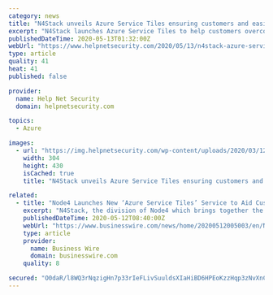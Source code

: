 ```yaml
---
category: news
title: "N4Stack unveils Azure Service Tiles ensuring customers and easier move to the cloud"
excerpt: "N4Stack launches Azure Service Tiles to help customers overcome the challenges when adopting Azure, making the process easier and more cohesive."
publishedDateTime: 2020-05-13T01:32:00Z
webUrl: "https://www.helpnetsecurity.com/2020/05/13/n4stack-azure-service-tiles/"
type: article
quality: 41
heat: 41
published: false

provider:
  name: Help Net Security
  domain: helpnetsecurity.com

topics:
  - Azure

images:
  - url: "https://img.helpnetsecurity.com/wp-content/uploads/2020/03/12085321/insecure-rsac2020.jpg"
    width: 304
    height: 430
    isCached: true
    title: "N4Stack unveils Azure Service Tiles ensuring customers and easier move to the cloud"

related:
  - title: "Node4 Launches New ‘Azure Service Tiles’ Service to Aid Customers in Their Cloud Adoption"
    excerpt: "N4Stack, the division of Node4 which brings together the database, DevOps and cloud practices to provide a range of enterprise consulting and managed"
    publishedDateTime: 2020-05-12T08:40:00Z
    webUrl: "https://www.businesswire.com/news/home/20200512005003/en/Node4-Launches-New-‘Azure-Service-Tiles’-Service"
    type: article
    provider:
      name: Business Wire
      domain: businesswire.com
    quality: 8

secured: "O0daR/l8WQ3rNqzigHn7p33rIeFLivSuuldsXIaHiBD6HPEoKzzHqp3zNvXnC4YDDxN7J1PkrRRdU890ZFUPpHgE3Le1sLgr0bxoij+p541c2xjjRi2N+8OO10Ulmi9gMMQQrj8ElR8XDkaQkoM79LgvKvmVUR8PNNHg1AcGuS6IIPLzzGJWoNGCkon1awpqiLm54EftyaS+tkSwKlk+mokmx/LAHTktdrzu+uiyxwz55lfKxFsqb2dGVk629grLZgdMgz0hEkAaGps5B2BClwJgI99daclJg7D2OXavEr3j3C6MbBoWE8jxO9yaPKHiImdvnSUHi9JEKX5msECuC6TBOTUHBvC6OzHVg0YuvJqvV0HEn7Iq4QucHtOJ75JTN0LRv4ZoUB+qi21cRtuzQl92GsheY7Nu5qsdbAZoOJY8vPHRJn5WWQ/QW6hLX5vOsUqtz+isejy6KyMsn7Ddy9SMwqH65Vb47799dAoduN4=;NGrTQ8Oasr2gDH7cCXqWcg=="
---
```


